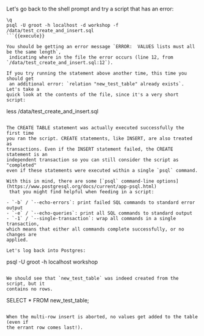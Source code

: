 Let's go back to the shell prompt and try a script that has an error:

```
\q
psql -U groot -h localhost -d workshop -f /data/test_create_and_insert.sql
```{{execute}}

You should be getting an error message `ERROR:  VALUES lists must all be the same length`,
 indicating where in the file the error occurs (line 12, from `/data/test_create_and_insert.sql:12`).

If you try running the statement above another time, this time you should get 
 an additional error: `relation "new_test_table" already exists`. Let's take a 
quick look at the contents of the file, since it's a very short script:

```
less /data/test_create_and_insert.sql
```{{execute}}

The CREATE TABLE statement was actually executed successfully the first time 
you ran the script. CREATE statements, like INSERT, are also treated as 
transactions. Even if the INSERT statement failed, the CREATE statement is an 
independent transaction so you can still consider the script as "completed" 
even if these statements were executed within a single `psql` command.

With this in mind, there are some [`psql` command-line options](https://www.postgresql.org/docs/current/app-psql.html)
 that you might find helpful when feeding in a script:

- `-b` / `--echo-errors`: print failed SQL commands to standard error output  
- `-e` / `--echo-queries`: print all SQL commands to standard output
- `-1` / `--single-transaction`: wrap all commands in a single transaction, 
which means that either all commands complete successfully, or no changes are 
applied.

Let's log back into Postgres:

```
psql -U groot -h localhost workshop
```{{execute}}

We should see that `new_test_table` was indeed created from the script, but it 
contains no rows. 

```
SELECT * FROM new_test_table;
```{{execute}}

When the multi-row insert is aborted, no values get added to the table (even if
the errant row comes last!).
